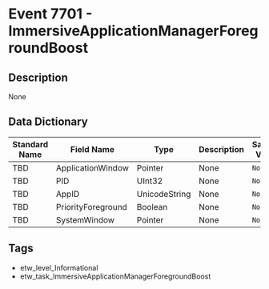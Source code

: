 # Event 7701 - ImmersiveApplicationManagerForegroundBoost

## Description
None

## Data Dictionary
|Standard Name|Field Name|Type|Description|Sample Value|
|---|---|---|---|---|
|TBD|ApplicationWindow|Pointer|None|`None`|
|TBD|PID|UInt32|None|`None`|
|TBD|AppID|UnicodeString|None|`None`|
|TBD|PriorityForeground|Boolean|None|`None`|
|TBD|SystemWindow|Pointer|None|`None`|

## Tags
* etw_level_Informational
* etw_task_ImmersiveApplicationManagerForegroundBoost